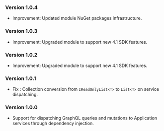 ### Version 1.0.4

- Improvement: Updated module NuGet packages infrastructure.

### Version 1.0.3
 
- Improvement: Upgraded module to support new 4.1 SDK features.

### Version 1.0.2

- Improvement: Upgraded module to support new 4.1 SDK features.

### Version 1.0.1

- Fix : Collection conversion from `IReadOnlyList<T>` to `List<T>` on service dispatching.

### Version 1.0.0

- Support for dispatching GraphQL queries and mutations to Application services through dependency injection.
